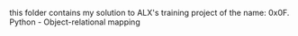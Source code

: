 this folder contains my solution to ALX's training project of the name: 0x0F. Python - Object-relational mapping
